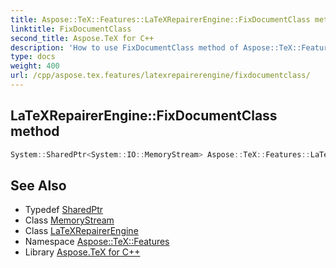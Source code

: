 ```yaml
---
title: Aspose::TeX::Features::LaTeXRepairerEngine::FixDocumentClass method
linktitle: FixDocumentClass
second_title: Aspose.TeX for C++
description: 'How to use FixDocumentClass method of Aspose::TeX::Features::LaTeXRepairerEngine class in C++.'
type: docs
weight: 400
url: /cpp/aspose.tex.features/latexrepairerengine/fixdocumentclass/
---
```

## LaTeXRepairerEngine::FixDocumentClass method




```cpp
System::SharedPtr<System::IO::MemoryStream> Aspose::TeX::Features::LaTeXRepairerEngine::FixDocumentClass()
```

## See Also

* Typedef [SharedPtr](../../../system/sharedptr/)
* Class [MemoryStream](../../../system.io/memorystream/)
* Class [LaTeXRepairerEngine](../)
* Namespace [Aspose::TeX::Features](../../)
* Library [Aspose.TeX for C++](../../../)

